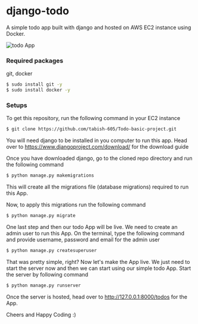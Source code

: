 # django-todo
A simple todo app built with django and hosted on AWS EC2 instance using Docker.

![todo App](https://raw.githubusercontent.com/tabish-605/Todo-basic-project/develop/staticfiles/todoApp.png)
### Required packages
git, docker

```bash
$ sudo install git -y
$ sudo install docker -y
```
### Setups
To get this repository, run the following command in your EC2 instance 
```bash
$ git clone https://github.com/tabish-605/Todo-basic-project.git
```
You will need django to be installed in you computer to run this app. Head over to https://www.djangoproject.com/download/ for the download guide

Once you have downloaded django, go to the cloned repo directory and run the following command

```bash
$ python manage.py makemigrations
```

This will create all the migrations file (database migrations) required to run this App.

Now, to apply this migrations run the following command
```bash
$ python manage.py migrate
```

One last step and then our todo App will be live. We need to create an admin user to run this App. On the terminal, type the following command and provide username, password and email for the admin user
```bash
$ python manage.py createsuperuser
```

That was pretty simple, right? Now let's make the App live. We just need to start the server now and then we can start using our simple todo App. Start the server by following command

```bash
$ python manage.py runserver
```

Once the server is hosted, head over to http://127.0.0.1:8000/todos for the App.

Cheers and Happy Coding :)

